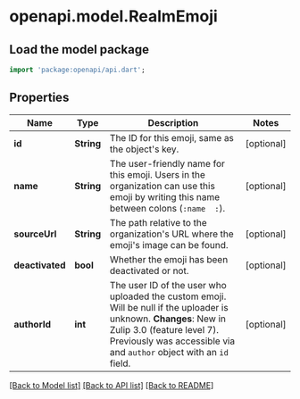 # openapi.model.RealmEmoji

## Load the model package
```dart
import 'package:openapi/api.dart';
```

## Properties
Name | Type | Description | Notes
------------ | ------------- | ------------- | -------------
**id** | **String** | The ID for this emoji, same as the object's key.  | [optional] 
**name** | **String** | The user-friendly name for this emoji. Users in the organization can use this emoji by writing this name between colons (`:name  :`).  | [optional] 
**sourceUrl** | **String** | The path relative to the organization's URL where the emoji's image can be found.  | [optional] 
**deactivated** | **bool** | Whether the emoji has been deactivated or not.  | [optional] 
**authorId** | **int** | The user ID of the user who uploaded the custom emoji. Will be null if the uploader is unknown.  **Changes**: New in Zulip 3.0 (feature level 7).  Previously was accessible via and `author` object with an `id` field.  | [optional] 

[[Back to Model list]](../README.md#documentation-for-models) [[Back to API list]](../README.md#documentation-for-api-endpoints) [[Back to README]](../README.md)


